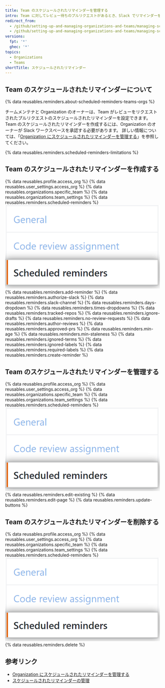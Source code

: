 ```yaml
---
title: Team のスケジュールされたリマインダーを管理する
intro: Team に対してレビュー待ちのプルリクエストがあるとき、Slack でリマインダーを受け取ることができます。
redirect_from:
  - /github/setting-up-and-managing-organizations-and-teams/managing-scheduled-reminders-for-pull-requests
  - /github/setting-up-and-managing-organizations-and-teams/managing-scheduled-reminders-for-your team
versions:
  fpt: '*'
  ghec: '*'
topics:
  - Organizations
  - Teams
shortTitle: スケジュールされたリマインダー
---
```


## Team のスケジュールされたリマインダーについて

{% data reusables.reminders.about-scheduled-reminders-teams-orgs %}

チームメンテナと Organization のオーナーは、Team がレビューをリクエストされたプルリクエストのスケジュールされたリマインダーを設定できます。 Team のスケジュールされたリマインダーを作成するには、Organization のオーナーが Slack ワークスペースを承認する必要があります。 詳しい情報については、「[Organization にスケジュールされたリマインダーを管理する](/organizations/managing-organization-settings/managing-scheduled-reminders-for-your-organization)」を参照してください。

{% data reusables.reminders.scheduled-reminders-limitations %}

## Team のスケジュールされたリマインダーを作成する
{% data reusables.profile.access_org %}
{% data reusables.user_settings.access_org %}
{% data reusables.organizations.specific_team %}
{% data reusables.organizations.team_settings %}
{% data reusables.reminders.scheduled-reminders %}
![[Scheduled reminders] ボタン](/assets/images/help/teams/scheduled-reminders-teams.png)
{% data reusables.reminders.add-reminder %}
{% data reusables.reminders.authorize-slack %}
{% data reusables.reminders.slack-channel %}
{% data reusables.reminders.days-dropdown %}
{% data reusables.reminders.times-dropdowns %}
{% data reusables.reminders.tracked-repos %}
{% data reusables.reminders.ignore-drafts %}
{% data reusables.reminders.no-review-requests %}
{% data reusables.reminders.author-reviews %}
{% data reusables.reminders.approved-prs %}
{% data reusables.reminders.min-age %}
{% data reusables.reminders.min-staleness %}
{% data reusables.reminders.ignored-terms %}
{% data reusables.reminders.ignored-labels %}
{% data reusables.reminders.required-labels %}
{% data reusables.reminders.create-reminder %}

## Team のスケジュールされたリマインダーを管理する
{% data reusables.profile.access_org %}
{% data reusables.user_settings.access_org %}
{% data reusables.organizations.specific_team %}
{% data reusables.organizations.team_settings %}
{% data reusables.reminders.scheduled-reminders %}
![[Scheduled reminders] ボタン](/assets/images/help/teams/scheduled-reminders-teams.png)
{% data reusables.reminders.edit-existing %}
{% data reusables.reminders.edit-page %}
{% data reusables.reminders.update-buttons %}

## Team のスケジュールされたリマインダーを削除する
{% data reusables.profile.access_org %}
{% data reusables.user_settings.access_org %}
{% data reusables.organizations.specific_team %}
{% data reusables.organizations.team_settings %}
{% data reusables.reminders.scheduled-reminders %}
![[Scheduled reminders] ボタン](/assets/images/help/teams/scheduled-reminders-teams.png)
{% data reusables.reminders.delete %}

## 参考リンク

- [Organization にスケジュールされたリマインダーを管理する](/organizations/managing-organization-settings/managing-scheduled-reminders-for-your-organization)
- [スケジュールされたリマインダーの管理](/github/setting-up-and-managing-your-github-user-account/managing-your-scheduled-reminders)
